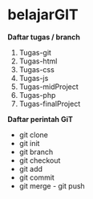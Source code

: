 # belajarGIT

**Daftar tugas / branch**
1. Tugas-git
2. Tugas-html
3. Tugas-css
4. Tugas-js
5. Tugas-midProject
6. Tugas-php
7. Tugas-finalProject

**Daftar perintah GiT**
- git clone
- git init
- git branch
- git checkout
- git add
- git commit
- git merge
- git push
